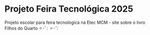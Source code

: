 # Projeto Feira Tecnológica 2025
Projeto escolar para feira tecnológica na Etec MCM - site sobre o livro Filhos do Quarto ✧･ﾟ: *✧･ﾟ:*
